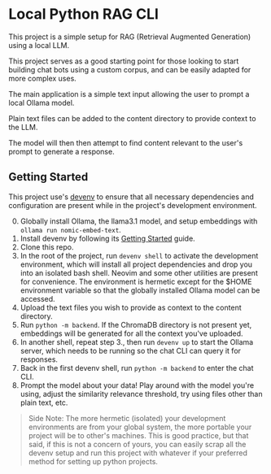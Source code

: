 # Local Python RAG CLI

This project is a simple setup for RAG (Retrieval Augmented Generation) using a
local LLM.

This project serves as a good starting point for those looking to start building
chat bots using a custom corpus, and can be easily adapted for more complex
uses.

The main application is a simple text input allowing the user to prompt a local
Ollama model.

Plain text files can be added to the content directory to provide context to the
LLM.

The model will then then attempt to find content relevant to the user's prompt
to generate a response.

## Getting Started

This project use's [devenv](https://devenv.sh/) to ensure that all necessary
dependencies and configuration are present while in the project's development
environment.

0. Globally install Ollama, the llama3.1 model, and setup embeddings with
   `ollama run nomic-embed-text`.
1. Install devenv by following its
   [Getting Started](https://devenv.sh/getting-started/) guide.
2. Clone this repo.
3. In the root of the project, run `devenv shell` to activate the development
   environment, which will install all project dependencies and drop you into an
   isolated bash shell. Neovim and some other utilities are present for
   convenience. The environment is hermetic except for the $HOME environment
   variable so that the globally installed Ollama model can be accessed.
4. Upload the text files you wish to provide as context to the content
   directory.
5. Run `python -m backend`. If the ChromaDB directory is not present yet,
   embeddings will be generated for all the context you've uploaded.
6. In another shell, repeat step 3., then run `devenv up` to start the Ollama
   server, which needs to be running so the chat CLI can query it for responses.
7. Back in the first devenv shell, run `python -m backend` to enter the chat
   CLI.
8. Prompt the model about your data! Play around with the model you're using,
   adjust the similarity relevance threshold, try using files other than plain
   text, etc.

> Side Note: The more hermetic (isolated) your development environments are from
> your global system, the more portable your project will be to other's
> machines. This is good practice, but that said, if this is not a concern of
> yours, you can easily scrap all the devenv setup and run this project with
> whatever if your preferred method for setting up python projects.
